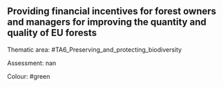 ## Providing financial incentives for forest owners and managers for improving the quantity and quality of EU forests

Thematic area: #TA6_Preserving_and_protecting_biodiversity

Assessment: nan

Colour: #green